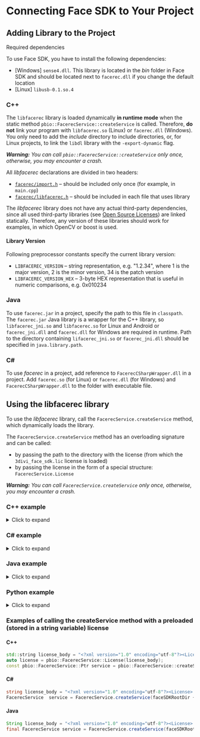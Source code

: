 # Connecting Face SDK to Your Project 

## Adding Library to the Project

Required dependencies

To use Face SDK, you have to install the following dependencies:

* [Windows] `sense4.dll`. This library is located in the *bin* folder in Face SDK and should be located next to `facerec.dll` if you change the default location
* [Linux] `libusb-0.1.so.4`

### C++ 

The `libfacerec` library is loaded dynamically **in runtime mode** when the static method `pbio::FacerecService::createService` is called. Therefore, **do not** link your program with `libfacerec.so` (Linux) or `facerec.dll` (Windows). You only need to add the *include* directory to include directories, or, for Linux projects, to link the `libdl` library with the `-export-dynamic` flag.

_**Warning:** You can call `pbio::FacerecService::createService` only once, otherwise, you may encounter a crash._

All *libfacerec* declarations are divided in two headers:

* [`facerec/import.h`](../../../include/facerec/import.h) – should be included only once (for example, in `main.cpp`)
* [`facerec/libfacerec.h`](../../../include/facerec/libfacerec.h) – should be included in each file that uses library

The *libfacerec* library does not have any actual third-party dependencies, since all used third-party libraries (see [Open Source Licenses](../../open_source_licenses)) are linked statically. Therefore, any version of these libraries should work for examples, in which OpenCV or boost is used.

#### Library Version

Following preprocessor constants specify the current library version:

* `LIBFACEREC_VERSION` – string representation, e.g. "1.2.34", where 1 is the major version, 2 is the minor version, 34 is the patch version
* `LIBFACEREC_VERSION_HEX` – 3-byte HEX representation that is useful in numeric comparisons, e.g. 0x010234

### Java

To use `facerec.jar` in a project, specify the path to this file in `classpath`. The `facerec.jar` Java library is a wrapper for the C++ library, so `libfacerec_jni.so` and `libfacerec.so` for Linux and Android or `facerec_jni.dll` and `facerec.dll` for Windows are required in runtime. Path to the directory containing `lifacerec_jni.so` or `facerec_jni.dll` should be specified in `java.library.path`.

### C#

To use *facerec* in a project, add reference to `FacerecCSharpWrapper.dll` in a project. Add `facerec.so` (for Linux) or `facerec.dll` (for Windows) and `FacerecCSharpWrapper.dll` to the folder with executable file.

## Using the libfacerec library 

To use the *libfacerec* library, call the `FacerecService.createService` method, which dynamically loads the library.

The `FacerecService.createService` method has an overloading signature and can be called:
* by passing the path to the directory with the license (from which the `3divi_face_sdk.lic` license is loaded)
* by passing the license in the form of a special structure: `FacerecService.License`

_**Warning:** You can call `FacerecService.createService` only once, otherwise, you may encounter a crash._

### C++ example
<details>
  <summary>Click to expand</summary>

```cpp
#include <iostream>
#include <exception>
#include <facerec/import.h>
#include <facerec/libfacerec.h>
int main (int argc, char** argv)
{
    try
    {
        pbio::FacerecService::Ptr service;
#ifdef _WIN32
        service = pbio::FacerecService::createService("../bin/facerec.dll", "../conf/facerec/");
#else
        service = pbio::FacerecService::createService("../lib/libfacerec.so", "../conf/facerec/");
#endif
        const pbio::Recognizer::Ptr recognizer = service->createRecognizer("method7v7_recognizer.xml");
        pbio::FacerecService::Config capturer_config("common_capturer4_fda.xml");
        capturer_config.overrideParameter("min_size", 200);
        pbio::Capturer::Ptr capturer = service->createCapturer(capturer_config);
        // ...
    }
    catch(const pbio::Error &e)
    {
        std::cerr << "facerec exception catched: '" << e.what() << "' code: " << std::hex << e.code() << std::endl;
    }
    catch(const std::exception &e)
    {
        std::cerr << "exception catched: '" << e.what() << "'" << std::endl;
    }
}
```
</details>

### C# example
<details>
  <summary>Click to expand</summary>

```cs
using System;
using VDT.FaceRecognition.SDK;
namespace Example
{
    public class Example
    {
        public static void Main(string []args)
        {
            try
            {
                String faceSDKRootDir = "/path/to/face_sdk";
                FacerecService service = FacerecService.createService(faceSDKRootDir + "/conf/facerec", "");
                Recognizer recognizer = service.createRecognizer("method7v7_recognizer.xml", true, true, false);
                FacerecService.Config capturerConfig = new FacerecService.Config("common_capturer4_fda.xml");
                capturerConfig.overrideParameter("min_size", 200);
                Capturer capturer = service.createCapturer(capturerConfig);
                
                // ...
            }
            catch (Error e)
            {
                Console.WriteLine(e.Message);
            }
            catch (Exception e)
            {
                Console.WriteLine(e.Message);
            }
        }
    }
}
```
</details>

### Java example
<details>
  <summary>Click to expand</summary>
  
```java
package example;
import java.lang.String;
import java.lang.Exception;
import com.vdt.face_recognition.sdk.FacerecService;
import com.vdt.face_recognition.sdk.Recognizer;
import com.vdt.face_recognition.sdk.Capturer;
import com.vdt.face_recognition.sdk.SDKException;
public class Example
{
    public static void main(String []args)
    {
        try
        {
            final String faceSDKRootDir = "/path/to/face_sdk";
            final FacerecService service = FacerecService.createService(faceSDKRootDir + "/lib/libfacerec.so", faceSDKRootDir + "/conf/facerec", "");
            final Recognizer recognizer = service.createRecognizer("method7v7_recognizer.xml", true, true, false);
            FacerecService.Config capturerConfig = service.new Config("common_capturer4_fda.xml");
            capturerConfig.overrideParameter("min_size", 200);
            final Capturer capturer = service.createCapturer(capturerConfig);
            
            // ...
        }
        catch (SDKException e)
        {
            System.out.println(e.getMessage());
        }
        catch (Exception e)
        {
            System.out.println(e.getMessage());
        }
    }
}
```
</details>

### Python example

<details>
  <summary>Click to expand</summary>
  
```python
from face_sdk_3divi import Config, FacerecService, Error


if __name__ == '__main__':
    try:
        face_sdk_root_dir = "path/to/face_sdk"
        service = FacerecService.create_service(face_sdk_root_dir + "/lib/libfacerec.so",     face_sdk_root_dir + "/conf/facerec")
        recognizer = service.create_recognizer("method7v7_recognizer.xml", True, True, False)
        capturer_config = Config("common_capturer4_fda.xml")
        capturer = service.create_capturer(capturer_config)

        # ...
    except Error as e:
        print(e)
```  
</details>

### Examples of calling the createService method with a preloaded (stored in a string variable) license

#### C++

```cpp
std::string license_body = "<?xml version="1.0" encoding="utf-8"?><License>........"; // contents of your license
auto license = pbio::FacerecService::License(license_body);
const pbio::FacerecService::Ptr service = pbio::FacerecService::createService("../bin/facerec.dll", "../conf/facerec/", license);
```

#### C#

```cs
string license_body = "<?xml version="1.0" encoding="utf-8"?><License>........"; // contents of your license
FacerecService  service = FacerecService.createService(faceSDKRootDir + "/conf/facerec", new FacerecService.License(license_body));
```

#### Java 

```java
String license_body = "<?xml version="1.0" encoding="utf-8"?><License>........"; // contents of your license
final FacerecService service = FacerecService.createService(faceSDKRootDir + "/lib/libfacerec.so", faceSDKRootDir + "/conf/facerec", new FacerecService.License(license_body));
```
